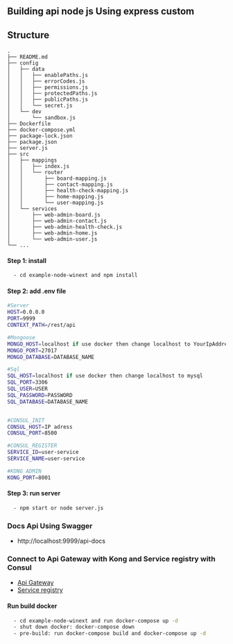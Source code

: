 ## Building api node js Using express custom

## Structure
```
.
├── README.md
├── config
│   ├── data
│   │   ├── enablePaths.js
│   │   ├── errorCodes.js
│   │   ├── permissions.js
│   │   ├── protectedPaths.js
│   │   ├── publicPaths.js
│   │   └── secret.js
│   └── dev
│       └── sandbox.js
├── Dockerfile
├── docker-compose.yml
├── package-lock.json
├── package.json
├── server.js
├── src
│   ├── mappings
│   │   ├── index.js
│   │   └── router
│   │       ├── board-mapping.js
│   │       ├── contact-mapping.js
│   │       ├── health-check-mapping.js
│   │       ├── home-mapping.js
│   │       └── user-mapping.js
│   └── services
│       ├── web-admin-board.js
│       ├── web-admin-contact.js
│       ├── web-admin-health-check.js
│       ├── web-admin-home.js
│       └── web-admin-user.js
└── ...
```

#### Step 1: install
```sh
  - cd example-node-winext and npm install
```

#### Step 2: add .env file
```bash
#Server
HOST=0.0.0.0
PORT=9999
CONTEXT_PATH=/rest/api

#Mongoose
MONGO_HOST=localhost if use docker then change localhost to YourIpAddress
MONGO_PORT=27017
MONGO_DATABASE=DATABASE_NAME

#Sql
SQL_HOST=localhost if use docker then change localhost to mysql
SQL_PORT=3306
SQL_USER=USER
SQL_PASSWORD=PASSWORD
SQL_DATABASE=DATABASE_NAME


#CONSUL_INIT
CONSUL_HOST=IP adress
CONSUL_PORT=8500

#CONSUL_REGISTER
SERVICE_ID=user-service
SERVICE_NAME=user-service

#KONG ADMIN
KONG_PORT=8001
```
#### Step 3: run server
```bash
  - npm start or node server.js
```

### Docs Api Using Swagger
  - http://localhost:9999/api-docs

### Connect to Api Gateway with Kong and Service registry with Consul
  - [Api Gateway](https://github.com/NguyenPhuocMinh/microservice-node/tree/master/api-gateway)
  - [Service registry](https://github.com/NguyenPhuocMinh/microservice-node/tree/master/service-registry)

#### Run build docker

```bash
  - cd example-node-winext and run docker-compose up -d
  - shut down docker: docker-compose down
  - pre-build: run docker-compose build and docker-compose up -d
```
